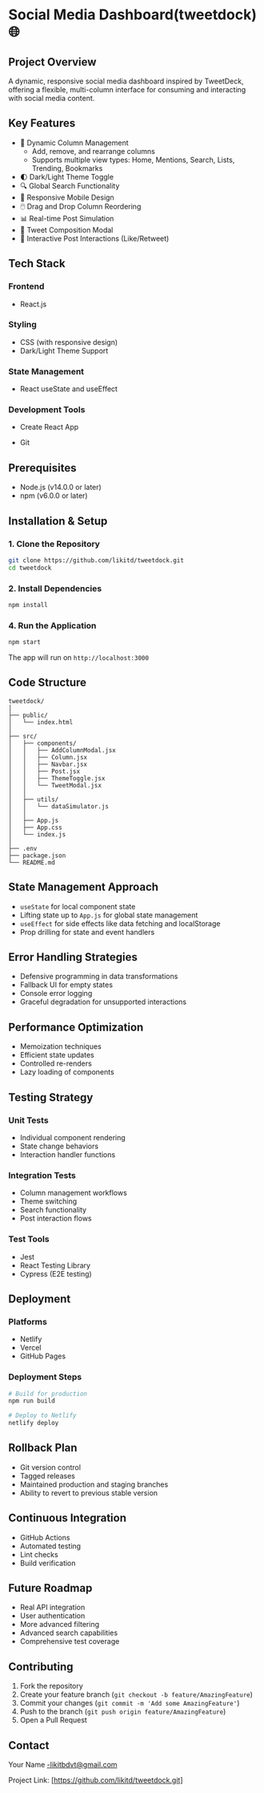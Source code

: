 

# Social Media Dashboard(tweetdock) 🌐

## Project Overview

A dynamic, responsive social media dashboard inspired by TweetDeck, offering a flexible, multi-column interface for consuming and interacting with social media content.

## Key Features

- 🔄 Dynamic Column Management
  - Add, remove, and rearrange columns
  - Supports multiple view types: Home, Mentions, Search, Lists, Trending, Bookmarks
- 🌓 Dark/Light Theme Toggle
- 🔍 Global Search Functionality
- 📱 Responsive Mobile Design
- 🖱️ Drag and Drop Column Reordering
- 📊 Real-time Post Simulation
- 💬 Tweet Composition Modal
- 🌈 Interactive Post Interactions (Like/Retweet)

## Tech Stack

### Frontend
- React.js


### Styling
- CSS (with responsive design)
- Dark/Light Theme Support

### State Management
- React useState and useEffect


### Development Tools
- Create React App

- Git

## Prerequisites

- Node.js (v14.0.0 or later)
- npm (v6.0.0 or later)

## Installation & Setup

### 1. Clone the Repository
```bash
git clone https://github.com/likitd/tweetdock.git
cd tweetdock
```

### 2. Install Dependencies
```bash
npm install
```


### 4. Run the Application
```bash
npm start
```

The app will run on `http://localhost:3000`

## Code Structure

```
tweetdock/
│
├── public/
│   └── index.html
│
├── src/
│   ├── components/
│   │   ├── AddColumnModal.jsx
│   │   ├── Column.jsx
│   │   ├── Navbar.jsx
│   │   ├── Post.jsx
│   │   ├── ThemeToggle.jsx
│   │   └── TweetModal.jsx
│   │
│   ├── utils/
│   │   └── dataSimulator.js
│   │
│   ├── App.js
│   ├── App.css
│   └── index.js
│
├── .env
├── package.json
└── README.md
```

## State Management Approach

- `useState` for local component state
- Lifting state up to `App.js` for global state management
- `useEffect` for side effects like data fetching and localStorage
- Prop drilling for state and event handlers

## Error Handling Strategies

- Defensive programming in data transformations
- Fallback UI for empty states
- Console error logging
- Graceful degradation for unsupported interactions

## Performance Optimization

- Memoization techniques
- Efficient state updates
- Controlled re-renders
- Lazy loading of components

## Testing Strategy

### Unit Tests
- Individual component rendering
- State change behaviors
- Interaction handler functions

### Integration Tests
- Column management workflows
- Theme switching
- Search functionality
- Post interaction flows

### Test Tools
- Jest
- React Testing Library
- Cypress (E2E testing)

## Deployment

### Platforms
- Netlify
- Vercel
- GitHub Pages

### Deployment Steps
```bash
# Build for production
npm run build

# Deploy to Netlify
netlify deploy
```

## Rollback Plan

- Git version control
- Tagged releases
- Maintained production and staging branches
- Ability to revert to previous stable version

## Continuous Integration

- GitHub Actions
- Automated testing
- Lint checks
- Build verification

## Future Roadmap

- Real API integration
- User authentication
- More advanced filtering
- Advanced search capabilities
- Comprehensive test coverage

## Contributing

1. Fork the repository
2. Create your feature branch (`git checkout -b feature/AmazingFeature`)
3. Commit your changes (`git commit -m 'Add some AmazingFeature'`)
4. Push to the branch (`git push origin feature/AmazingFeature`)
5. Open a Pull Request



## Contact

Your Name -likitbdvt@gmail.com

Project Link: [https://github.com/likitd/tweetdock.git]